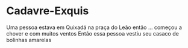 # Cadavre-Exquis
Uma pessoa estava em Quixadá na praça do Leão então ...
começou a chover e com muitos ventos
Então essa pessoa vestiu seu casaco de bolinhas amarelas
